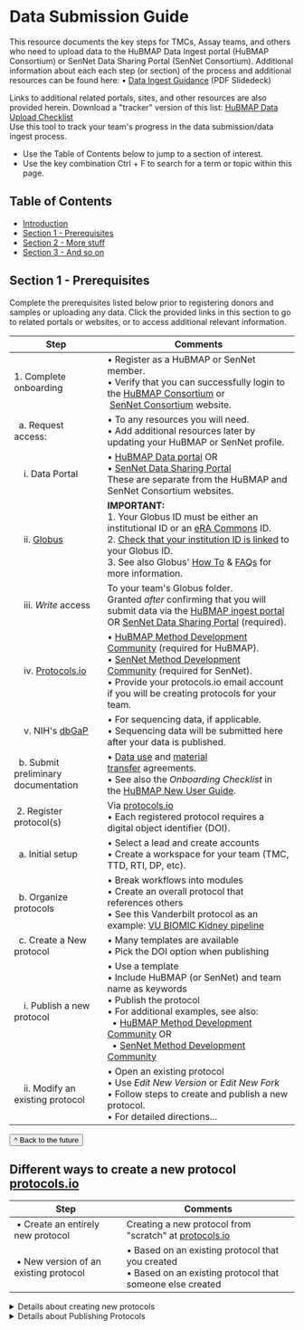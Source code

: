 


<h1 id="data-submission-guide">Data Submission Guide</h1>

This resource documents the key steps for TMCs, Assay teams, and others who need to upload data to the HuBMAP Data Ingest portal (HuBMAP Consortium) or SenNet Data Sharing Portal (SenNet Consortium).
Additional information about each each step (or section) of the process and additional resources can be found here:
• [Data Ingest Guidance](https://drive.google.com/drive/u/0/folders/1N0k_OU0sW-a0CdFwdkL_zHoneqiStwPM) (PDF Slidedeck)

Links to additional related portals, sites, and other resources are also provided herein.
Download a "tracker" version of this list: [HuBMAP Data Upload Checklist](https://docs.google.com/document/d/1NL-YxyxMAP4Oa0X7ksh0bfOIG_U3nq0-nBtARsas1SE/edit)  
Use this tool to track your team's progress in the data submission/data ingest process.

+ Use the Table of Contents below to jump to a section of interest.
+ Use the key combination Ctrl + F  to search for a term or topic within this page.

## Table of Contents
+ [Introduction](#data-submission-guide)
+ [Section 1 - Prerequisites](#section-1---prerequisites)
+ [Section 2 - More stuff](#section-2---more-stuff)
+ [Section 3 - And so on](#section-3---and-so-on)



## Section 1 - Prerequisites
Complete the prerequisites listed below prior to registering donors and samples or uploading any data.
Click the provided links in this section to go to related portals or websites, or to access additional relevant information.

|Step | Comments |
|----------------------------------------|-------------------------------------------------------------------------|
|1. Complete onboarding |• Register as a HuBMAP or SenNet member. <br> • Verify that you can successfully login to the [HuBMAP Consortium](https://hubmapconsortium.org/) or <br> [SenNet Consortium](https://sennetconsortium.org/) website. |
|&nbsp; a. Request access: |• To any resources you will need.<br> • Add additional resources later by updating your HuBMAP or SenNet profile.
|&nbsp; &nbsp; i. Data Portal |• [HuBMAP Data portal](http://portal.hubmapconsortium.org/) OR <br> • [SenNet Data Sharing Portal](http://data.sennetconsortium.org/) <br> These are separate from the HuBMAP and SenNet Consortium websites.|
|&nbsp; &nbsp; ii. [Globus](https://www.globus.org/) | **IMPORTANT:** <br> 1. Your Globus ID must be either an institutional ID or an [eRA Commons](https://www.era.nih.gov/) ID. <br>2. [Check that your institution ID is linked](https://docs.globus.org/how-to/link-to-existing/) to your Globus ID. <br> 3. See also Globus' [How To](https://docs.globus.org/how-to/) & [FAQs](https://docs.globus.org/faq/) for more information.
|&nbsp; &nbsp; iii. _Write_ access |To your team's Globus folder. <br>Granted _after_ confirming that you will submit data via the [HuBMAP ingest portal](http://ingest.hubmapconsortium.org/) OR [SenNet Data Sharing Portal](http://data.sennetconsortium.org/) (required).
|&nbsp; &nbsp; iv. [Protocols.io](http://protocols.io/) | • [HuBMAP Method Development Community](https://www.protocols.io/workspaces/human-biomolecular-atlas-program-hubmap-method-development) (required for HuBMAP).<br> • [SenNet Method Development Community](https://www.protocols.io/workspaces/cellular-senescence-network-sennet-method-develo) (required for SenNet). <br>• Provide your protocols.io email account if you will be creating protocols for your team.
|&nbsp; &nbsp; v. NIH's [dbGaP](https://dbgap.ncbi.nlm.nih.gov/aa/wga.cgi?page=login) |• For sequencing data, if applicable.<br> • Sequencing data will be submitted here after your data is published.
|&nbsp; b. Submit preliminary documentation |• [Data use](https://hubmapconsortium.org/wp-content/uploads/2020/06/DUA_FINAL_2020_02_03_for_Signature.pdf) and [material transfer](https://hubmapconsortium.org/wp-content/uploads/2020/08/MTA.pdf) agreements.<br>• See also the _Onboarding Checklist_ in the [HuBMAP New User Guide](https://docs.google.com/document/d/1ew6erXdwt38b8reiiH38NUeab4TD5ot-nv59M444j0Y/edit#heading=h.ym9gyx39h7t3).
| 2. Register protocol(s) | Via [protocols.io](https://www.protocols.io/welcome) <br>• Each registered protocol requires a digital object identifier (DOI).
|&nbsp; a. Initial setup | • Select a lead and create accounts <br> • Create a workspace for your team (TMC, TTD, RTI, DP, etc).
|&nbsp; b. Organize protocols | • Break workflows into modules <br> • Create an overall protocol that references others <br> • See this Vanderbilt protocol as an example: [VU BIOMIC Kidney pipeline](https://dx.doi.org/10.17504/protocols.io.bfskjncw)
|&nbsp; c. Create a New protocol| • Many templates are available <br>• Pick the DOI option when publishing
|&nbsp; &nbsp; i. Publish a new protocol | • Use a template <br>• Include HuBMAP (or SenNet) and team name as keywords <br> • Publish the protocol <br> • For additional examples, see also:<br> &nbsp; • [HuBMAP Method Development Community](https://www.protocols.io/workspaces/human-biomolecular-atlas-program-hubmap-method-development) OR <br> &nbsp; • [SenNet Method Development Community](https://www.protocols.io/workspaces/cellular-senescence-network-sennet-method-develo)|
|&nbsp; &nbsp; ii. Modify an existing protocol | • Open an existing protocol <br> • Use _Edit New Version_ or _Edit New Fork_ <br> • Follow steps to create and publish a new protocol. <br> • For detailed directions... |

<a href="#data-submission-guide"><button type="button">&#94; Back to the future</button></a>



## Different ways to create a new protocol [protocols.io](http://protocols.io/)

|Step | Comments |
|----------------------------------------|-------------------------------------------------------------------|
| • Create an entirely new protocol | Creating a new protocol from "scratch" at [protocols.io](http://protocols.io/)
| • New version of an existing protocol |• Based on an existing protocol that you created  <br>• Based on an existing protocol that someone else created|

<details>
<summary>Details about creating new protocols</summary>

### Creating an entirely new protocol (from "scratch"):

|Step | Comments |
|--------------------------------------|--------------------------------------------------------------------------|
| 1. Log into protocols.io | Use your protocols.io login registered with your consortium.|
| 2. Select your Workspace | • Click the HuBMAP icon for the HuBMAP Workspace <br>• Click the SenNet icon for the SenNet Workspace <br> • If you do not see your icon you have not been added to the group <br> • Contact your helpdesk for assistance |
| 3. Click the **NEW +**button | At the top and select **New protocol**|
| 4. Select a template option |• There are several template options for a protocol <br>• The option selected determines the tool widgets shown on the right. |
| 5. Rename the protocol | From “untitled protocol” to something more descriptive so the protocol saves properly.|
| 6. A series of tabs displays... | Under the protocol title: (_Description, Guidelines..., Materials, etc._)  <br> • Fill in information for all tabs shown  <br> • Under _Description > Keywords_ enter your consortium and group (TMC, etc.)|
| 7. Publishing | When you are satisfied that the protocol is complete: <br>• Select **MORE > Publish** <br>• Publishing is a multistep process (see below). |
**IMPORTANT:** Once published, a protocol cannot be deleted or edited, only versioned.
</details>
<details>
<summary>Details about Publishing Protocols</summary>

### Publishing your new protocol:

|Step | Comments |
|--------------------------------------|--------------------------------------------------------------------------|
| 1. Publish type | Select **With DOI**  <br> • **IMPORTANT:** HuBMAP and SenNet protocols MUST be assigned a DOI. <br> • This is required to register a donor (or source) and samples. <br> • This is required to submit assay metadata to the HIVE or CODCC.|
| 2. Set authors | • Multiple authors may be added in order of importance. <br> • You can drag-and-drop authors to reorder. |
| 3. Status | Select _Working, In Development,_ or _Other_.|
| 4. Research study | Select _Research_ (most likely) or _Non-Research_.|
| 5. Add workspaces | • _Show_ and _Share_ the protocol on the HuBMAP (or SenNet) Workspace.  <br> • You can also show or share the protocol on any other workspace, if desired. |
| 6. Publish | Publish the protocol|
</details>

